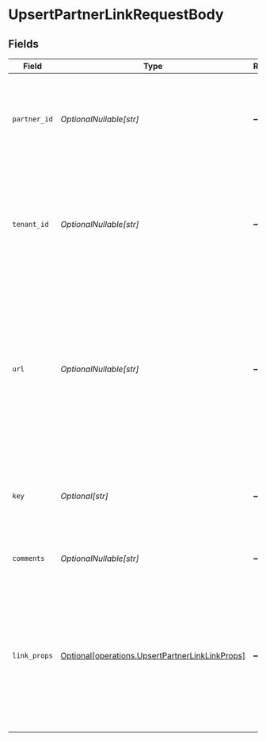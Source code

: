 # UpsertPartnerLinkRequestBody


## Fields

| Field                                                                                                                                                           | Type                                                                                                                                                            | Required                                                                                                                                                        | Description                                                                                                                                                     |
| --------------------------------------------------------------------------------------------------------------------------------------------------------------- | --------------------------------------------------------------------------------------------------------------------------------------------------------------- | --------------------------------------------------------------------------------------------------------------------------------------------------------------- | --------------------------------------------------------------------------------------------------------------------------------------------------------------- |
| `partner_id`                                                                                                                                                    | *OptionalNullable[str]*                                                                                                                                         | :heavy_minus_sign:                                                                                                                                              | The ID of the partner to create a link for. Will take precedence over `tenantId` if provided.                                                                   |
| `tenant_id`                                                                                                                                                     | *OptionalNullable[str]*                                                                                                                                         | :heavy_minus_sign:                                                                                                                                              | The ID of the partner in your system. If both `partnerId` and `tenantId` are not provided, an error will be thrown.                                             |
| `url`                                                                                                                                                           | *OptionalNullable[str]*                                                                                                                                         | :heavy_minus_sign:                                                                                                                                              | The URL to shorten (if not provided, the program's default URL will be used). Will throw an error if the domain doesn't match the program's default URL domain. |
| `key`                                                                                                                                                           | *Optional[str]*                                                                                                                                                 | :heavy_minus_sign:                                                                                                                                              | The short link slug. If not provided, a random 7-character slug will be generated.                                                                              |
| `comments`                                                                                                                                                      | *OptionalNullable[str]*                                                                                                                                         | :heavy_minus_sign:                                                                                                                                              | The comments for the short link.                                                                                                                                |
| `link_props`                                                                                                                                                    | [Optional[operations.UpsertPartnerLinkLinkProps]](../../models/operations/upsertpartnerlinklinkprops.md)                                                        | :heavy_minus_sign:                                                                                                                                              | Additional properties that you can pass to the partner's short link. Will be used to override the default link properties for this partner.                     |